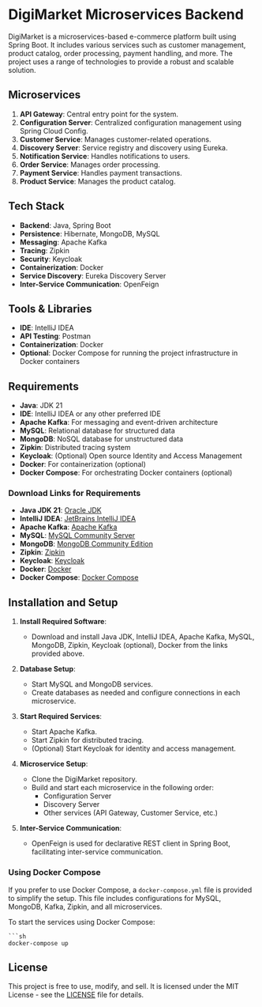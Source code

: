 # DigiMarket Microservices Backend

DigiMarket is a microservices-based e-commerce platform built using Spring Boot. It includes various services such as customer management, product catalog, order processing, payment handling, and more. The project uses a range of technologies to provide a robust and scalable solution.

## Microservices

1. **API Gateway**: Central entry point for the system.
2. **Configuration Server**: Centralized configuration management using Spring Cloud Config.
3. **Customer Service**: Manages customer-related operations.
4. **Discovery Server**: Service registry and discovery using Eureka.
5. **Notification Service**: Handles notifications to users.
6. **Order Service**: Manages order processing.
7. **Payment Service**: Handles payment transactions.
8. **Product Service**: Manages the product catalog.

## Tech Stack

- **Backend**: Java, Spring Boot
- **Persistence**: Hibernate, MongoDB, MySQL
- **Messaging**: Apache Kafka
- **Tracing**: Zipkin
- **Security**: Keycloak
- **Containerization**: Docker
- **Service Discovery**: Eureka Discovery Server
- **Inter-Service Communication**: OpenFeign

## Tools & Libraries

- **IDE**: IntelliJ IDEA
- **API Testing**: Postman
- **Containerization**: Docker
- **Optional**: Docker Compose for running the project infrastructure in Docker containers

## Requirements

- **Java**: JDK 21
- **IDE**: IntelliJ IDEA or any other preferred IDE
- **Apache Kafka**: For messaging and event-driven architecture
- **MySQL**: Relational database for structured data
- **MongoDB**: NoSQL database for unstructured data
- **Zipkin**: Distributed tracing system
- **Keycloak**: (Optional) Open source Identity and Access Management
- **Docker**: For containerization (optional)
- **Docker Compose**: For orchestrating Docker containers (optional)

### Download Links for Requirements

- **Java JDK 21**: [Oracle JDK](https://www.oracle.com/java/technologies/javase-jdk21-downloads.html)
- **IntelliJ IDEA**: [JetBrains IntelliJ IDEA](https://www.jetbrains.com/idea/download/)
- **Apache Kafka**: [Apache Kafka](https://kafka.apache.org/downloads)
- **MySQL**: [MySQL Community Server](https://dev.mysql.com/downloads/mysql/)
- **MongoDB**: [MongoDB Community Edition](https://www.mongodb.com/try/download/community)
- **Zipkin**: [Zipkin](https://zipkin.io/pages/quickstart)
- **Keycloak**: [Keycloak](https://www.keycloak.org/downloads)
- **Docker**: [Docker](https://www.docker.com/get-started)
- **Docker Compose**: [Docker Compose](https://docs.docker.com/compose/install/)

## Installation and Setup

1. **Install Required Software**:
   - Download and install Java JDK, IntelliJ IDEA, Apache Kafka, MySQL, MongoDB, Zipkin, Keycloak (optional), Docker from the links provided above.

2. **Database Setup**:
   - Start MySQL and MongoDB services.
   - Create databases as needed and configure connections in each microservice.

3. **Start Required Services**:
   - Start Apache Kafka.
   - Start Zipkin for distributed tracing.
   - (Optional) Start Keycloak for identity and access management.

4. **Microservice Setup**:
   - Clone the DigiMarket repository.
   - Build and start each microservice in the following order:
     - Configuration Server
     - Discovery Server
     - Other services (API Gateway, Customer Service, etc.)

5. **Inter-Service Communication**:
   - OpenFeign is used for declarative REST client in Spring Boot, facilitating inter-service communication.

### Using Docker Compose

If you prefer to use Docker Compose, a `docker-compose.yml` file is provided to simplify the setup. This file includes configurations for MySQL, MongoDB, Kafka, Zipkin, and all microservices.

To start the services using Docker Compose:

    ```sh
    docker-compose up

## License

This project is free to use, modify, and sell. It is licensed under the MIT License - see the [LICENSE](https://www.apache.org/licenses/LICENSE-2.0.html) file for details.